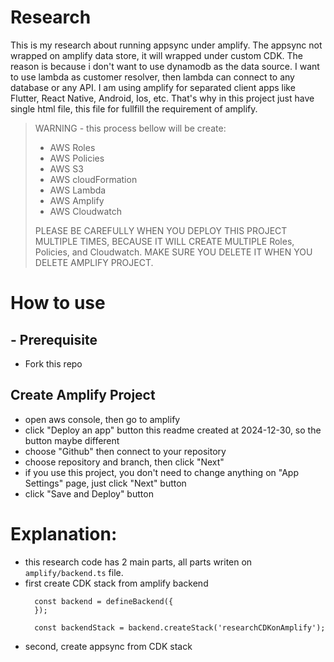 # Research

This is my research about running appsync under amplify.
The appsync not wrapped on amplify data store, it will wrapped under custom CDK.
The reason is because i don't want to use dynamodb as the data source.
I want to use lambda as customer resolver, then lambda can connect to any database or any API.
I am using amplify for separated client apps like Flutter, React Native, Android, Ios, etc.
That's why in this project just have single html file, this file for fullfill the requirement of amplify.

> WARNING - this process bellow will be create:
>  - AWS Roles
>  - AWS Policies
>  - AWS S3
>  - AWS cloudFormation
>  - AWS Lambda
>  - AWS Amplify
>  - AWS Cloudwatch
> 
> PLEASE BE CAREFULLY WHEN YOU DEPLOY THIS PROJECT MULTIPLE TIMES,
> BECAUSE IT WILL CREATE MULTIPLE Roles, Policies, and Cloudwatch.
> MAKE SURE YOU DELETE IT WHEN YOU DELETE AMPLIFY PROJECT.

# How to use
## - Prerequisite
- Fork this repo

## Create Amplify Project
- open aws console, then go to amplify
- click "Deploy an app" button
  this readme created at 2024-12-30, so the button maybe different
- choose "Github" then connect to your repository
- choose repository and branch, then click "Next"
- if you use this project, you don't need to change anything on "App Settings" page, just click "Next" button
- click "Save and Deploy" button


# Explanation:
- this research code has 2 main parts, all parts writen on `amplify/backend.ts` file.
- first create CDK stack from amplify backend
  ```
    const backend = defineBackend({
    });

    const backendStack = backend.createStack('researchCDKonAmplify');

  ```
- second, create appsync from CDK stack




